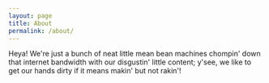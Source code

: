 ```yaml
---
layout: page
title: About
permalink: /about/
---
```


Heya! We're just a bunch of neat little mean bean machines chompin' down that internet bandwidth with our disgustin' little content; y'see, we like to get our hands dirty if it means makin' but not rakin'!